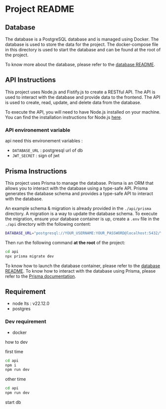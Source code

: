 # Project README

## Database

The database is a PostgreSQL database and is managed using Docker. The database is used to store the data for the project. The docker-compose file in this directory is used to start the database and can be found at the root of the project.

To know more about the database, please refer to the [database README](./database/README.md).

## API Instructions

This project uses Node.js and Fistify.js to create a RESTful API. The API is used to interact with the database and provide data to the frontend. The API is used to create, read, update, and delete data from the database.

To execute the API, you will need to have Node.js installed on your machine. You can find the installation instructions for Node.js [here](https://nodejs.org/en/download/).

### API environement variable 
api need this environement variables :
- `DATABASE_URL` : postgresql url of db  
- `JWT_SECRET`   : sign of jwt

## Prisma Instructions

This project uses Prisma to manage the database. Prisma is an ORM that allows you to interact with the database using a type-safe API. Prisma generates the database schema and provides a type-safe API to interact with the database.

An example schema & migration is already provided in the `./api/prisma` directory. A migration is a way to update the database schema.
To execute the migration, ensure your database container is up, create a `.env` file in the `./api` directory with the following content:

```bash
DATABASE_URL="postgresql://YOUR_USERNAME:YOUR_PASSWORD@localhost:5432/YOUR_DATABASE_NAME"
```

Then run the following command **at the root** of the project:

```bash
cd api
npx prisma migrate dev
```

To know how to launch the database container, please refer to the [database README](./database/README.md).
To know how to interact with the database using Prisma, please refer to the [Prisma documentation](https://www.prisma.io/docs/).

## Requirement

- node lts : v22.12.0
- postgres

### Dev requirement

- docker

how to dev

first time

```bash
cd api
npm i
npm run dev
```

other time

```bash
cd api
npm run dev
```

start db
